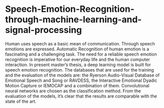 # Speech-Emotion-Recognition-through-machine-learning-and-signal-processing
Human uses speech as a basic mean of communication. Through speech 
emotions are expressed. Automatic Recognition of human emotion is a fascinating and 
a challenging task. The need for a reliable speech emotion recognition is imperative for 
our everyday life and the human computer interaction.
In present master’s thesis, a deep learning model is built for speech emotion 
recognition. The databases that are used for the training and the evaluation of the 
models are: the Ryerson Audio-Visual Database of Emotional Speech and Song or 
RAVDESS, the Interactive Emotional Dyadic Motion Capture or IEMOCAP and a 
combination of them. Convolutional neural networks are chosen as the classification 
method. 
From the evaluation of the models, it’s clear that the results are comparable with 
the state of the art.
